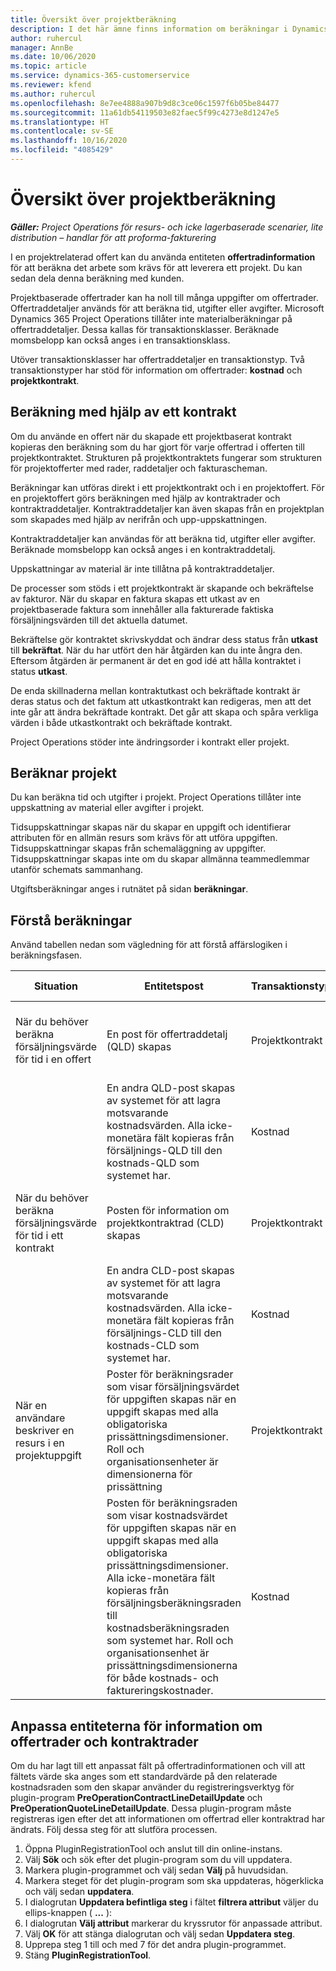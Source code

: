 ```yaml
---
title: Översikt över projektberäkning
description: I det här ämne finns information om beräkningar i Dynamics 365 i Project Operations.
author: ruhercul
manager: AnnBe
ms.date: 10/06/2020
ms.topic: article
ms.service: dynamics-365-customerservice
ms.reviewer: kfend
ms.author: ruhercul
ms.openlocfilehash: 8e7ee4888a907b9d8c3ce06c1597f6b05be84477
ms.sourcegitcommit: 11a61db54119503e82faec5f99c4273e8d1247e5
ms.translationtype: HT
ms.contentlocale: sv-SE
ms.lasthandoff: 10/16/2020
ms.locfileid: "4085429"
---
```

# <a name="estimate-projects-overview"></a>Översikt över projektberäkning

_**Gäller:** Project Operations för resurs- och icke lagerbaserade scenarier, lite distribution – handlar för att proforma-fakturering_

I en projektrelaterad offert kan du använda entiteten **offertradinformation** för att beräkna det arbete som krävs för att leverera ett projekt. Du kan sedan dela denna beräkning med kunden.

Projektbaserade offertrader kan ha noll till många uppgifter om offertrader. Offertraddetaljer används för att beräkna tid, utgifter eller avgifter. Microsoft Dynamics 365 Project Operations tillåter inte materialberäkningar på offertraddetaljer. Dessa kallas för transaktionsklasser. Beräknade momsbelopp kan också anges i en transaktionsklass.

Utöver transaktionsklasser har offertraddetaljer en transaktionstyp. Två transaktionstyper har stöd för information om offertrader: **kostnad** och **projektkontrakt**.

## <a name="estimate-by-using-a-contract"></a>Beräkning med hjälp av ett kontrakt

Om du använde en offert när du skapade ett projektbaserat kontrakt kopieras den beräkning som du har gjort för varje offertrad i offerten till projektkontraktet. Strukturen på projektkontraktets fungerar som strukturen för projektofferter med rader, raddetaljer och fakturascheman.

Beräkningar kan utföras direkt i ett projektkontrakt och i en projektoffert. För en projektoffert görs beräkningen med hjälp av kontraktrader och kontraktraddetaljer. Kontraktraddetaljer kan även skapas från en projektplan som skapades med hjälp av nerifrån och upp-uppskattningen.

Kontraktraddetaljer kan användas för att beräkna tid, utgifter eller avgifter. Beräknade momsbelopp kan också anges i en kontraktraddetalj.

Uppskattningar av material är inte tillåtna på kontraktraddetaljer.

De processer som stöds i ett projektkontrakt är skapande och bekräftelse av fakturor. När du skapar en faktura skapas ett utkast av en projektbaserade faktura som innehåller alla fakturerade faktiska försäljningsvärden till det aktuella datumet.

Bekräftelse gör kontraktet skrivskyddat och ändrar dess status från **utkast** till **bekräftat**. När du har utfört den här åtgärden kan du inte ångra den. Eftersom åtgärden är permanent är det en god idé att hålla kontraktet i status **utkast**.

De enda skillnaderna mellan kontraktutkast och bekräftade kontrakt är deras status och det faktum att utkastkontrakt kan redigeras, men att det inte går att ändra bekräftade kontrakt. Det går att skapa och spåra verkliga värden i både utkastkontrakt och bekräftade kontrakt.

Project Operations stöder inte ändringsorder i kontrakt eller projekt.

## <a name="estimating-projects"></a>Beräknar projekt

Du kan beräkna tid och utgifter i projekt. Project Operations tillåter inte uppskattning av material eller avgifter i projekt.

Tidsuppskattningar skapas när du skapar en uppgift och identifierar attributen för en allmän resurs som krävs för att utföra uppgiften. Tidsuppskattningar skapas från schemaläggning av uppgifter. Tidsuppskattningar skapas inte om du skapar allmänna teammedlemmar utanför schemats sammanhang.

Utgiftsberäkningar anges i rutnätet på sidan **beräkningar**.

## <a name="understanding-estimation"></a>Förstå beräkningar

Använd tabellen nedan som vägledning för att förstå affärslogiken i beräkningsfasen.

| Situation                                                                                                                                                                                                                                                                                                                                          | Entitetspost                                                                                                                                                                                                       | Transaktionstyp | Transaktionsklass | Ytterligare information                                                            |
|---------------------------------------------------------------------------------------------------------------------------------------------------------------------------------------------------------------------------------------------------------------------------------------------------------------------------------------------------|---------------------------------------------------------------------------------------------------------------------------------------------------------------------------------------------------------------------|------------------|-------------|-----------------------------------------------------------------------------------|
| När du behöver beräkna försäljningsvärde för tid i en offert                                                                                                                                                                                                                                                                                    | En post för offertraddetalj (QLD) skapas                                                                                                                                                                               | Projektkontrakt | Time        | I fältet transaktionsursprung på försäljningssidan QLD-raden står referenser till kostnadssidan QLD |
|                                                                                                                                                                                                                                                                                     | En andra QLD-post skapas av systemet för att lagra motsvarande kostnadsvärden. Alla icke-monetära fält kopieras från försäljnings-QLD till den kostnads-QLD som systemet har.                                                                                                                                                                               | Kostnad | Time        | I fältet transaktionsursprung på försäljningssidan för information om offertrader refererar (QLD)-raden till kostnadssidan QLD |
| När du behöver beräkna försäljningsvärde för tid i ett kontrakt                                                                                                                                                                                                                                                                                 | Posten för information om projektkontraktrad (CLD) skapas                                                                                                                                                                    | Projektkontrakt | Time        | I fältet transaktionsursprung på försäljningssidan CLD-raden står referenser till kostnads-CLD      |
|                                                                                                                                                                                                                                                                                  | En andra CLD-post skapas av systemet för att lagra motsvarande kostnadsvärden. Alla icke-monetära fält kopieras från försäljnings-CLD till den kostnads-CLD som systemet har.                                                                                                                                                                    | Kostnad | Time        | I fältet transaktionsursprung på försäljningssidan CLD-raden står referenser till kostnads-CLD      |
| När en användare beskriver en resurs i en projektuppgift                                                                                                                                                                                                                                                                                            | Poster för beräkningsrader som visar försäljningsvärdet för uppgiften skapas när en uppgift skapas med alla obligatoriska prissättningsdimensioner. Roll och organisationsenheter är dimensionerna för prissättning | Projektkontrakt | Tid        |                                                                                   |
|     | Posten för beräkningsraden som visar kostnadsvärdet för uppgiften skapas när en uppgift skapas med alla obligatoriska prissättningsdimensioner. Alla icke-monetära fält kopieras från försäljningsberäkningsraden till kostnadsberäkningsraden som systemet har. Roll och organisationsenhet är prissättningsdimensionerna för både kostnads- och faktureringskostnader.                                                                                                                                                                                                                | Kostnad             | Tid           |                                                                                   |



## <a name="customize-the-quote-line-detail-and-contract-line-detail-entities"></a>Anpassa entiteterna för information om offertrader och kontraktrader

Om du har lagt till ett anpassat fält på offertradinformationen och vill att fältets värde ska anges som ett standardvärde på den relaterade kostnadsraden som den skapar använder du registreringsverktyg för plugin-program **PreOperationContractLineDetailUpdate** och **PreOperationQuoteLineDetailUpdate**. Dessa plugin-program måste registreras igen efter det att informationen om offertrad eller kontraktrad har ändrats. Följ dessa steg för att slutföra processen.

1. Öppna PluginRegistrationTool och anslut till din online-instans.
2. Välj **Sök** och sök efter det plugin-program som du vill uppdatera.
3. Markera plugin-programmet och välj sedan **Välj** på huvudsidan.
4. Markera steget för det plugin-program som ska uppdateras, högerklicka och välj sedan **uppdatera**.
5. I dialogrutan **Uppdatera befintliga steg** i fältet **filtrera attribut** väljer du ellips-knappen ( **...** ):
6. I dialogrutan **Välj attribut** markerar du kryssrutor för anpassade attribut.
7. Välj **OK** för att stänga dialogrutan och välj sedan **Uppdatera steg**.
8. Upprepa steg 1 till och med 7 för det andra plugin-programmet.
9. Stäng **PluginRegistrationTool**.
